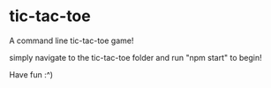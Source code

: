# tic-tac-toe
A command line tic-tac-toe game!

simply navigate to the tic-tac-toe folder and run "npm start" to begin!

Have fun :^)
